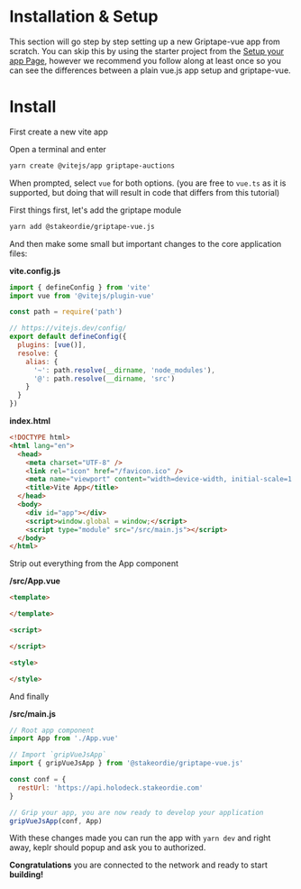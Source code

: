 # Installation & Setup

This section will go step by step setting up a new Griptape-vue app from scratch. You can skip this by using the starter project from the [Setup your app Page](https://docs.griptapejs.com/introduction/getting-started), however we recommend you follow along at least once so you can see the differences between a plain vue.js app setup and griptape-vue.

# Install

First create a new vite app

Open a terminal and enter
```bash
yarn create @vitejs/app griptape-auctions
```

When prompted, select `vue` for both options. (you are free to `vue.ts` as it is supported, but doing that will result in code that differs from this tutorial)

First things first, let's add the griptape module
```bash
yarn add @stakeordie/griptape-vue.js
```

And then make some small but important changes to the core application files:

**vite.config.js**
```javascript {4,9-14}
import { defineConfig } from 'vite'
import vue from '@vitejs/plugin-vue'

const path = require('path')

// https://vitejs.dev/config/
export default defineConfig({
  plugins: [vue()],
  resolve: {
    alias: {
      '~': path.resolve(__dirname, 'node_modules'),
      '@': path.resolve(__dirname, 'src')
    }
  }
})
```

**index.html**
```html {11}
<!DOCTYPE html>
<html lang="en">
  <head>
    <meta charset="UTF-8" />
    <link rel="icon" href="/favicon.ico" />
    <meta name="viewport" content="width=device-width, initial-scale=1.0" />
    <title>Vite App</title>
  </head>
  <body>
    <div id="app"></div>
    <script>window.global = window;</script>
    <script type="module" src="/src/main.js"></script>
  </body>
</html>
```

Strip out everything from the App component

**/src/App.vue**
```html
<template>

</template>

<script>

</script>

<style>

</style>

```
And finally

**/src/main.js**
```javascript {5,8,10-12,15}
// Root app component
import App from './App.vue'

// Import `gripVueJsApp`
import { gripVueJsApp } from '@stakeordie/griptape-vue.js'

const conf = {
  restUrl: 'https://api.holodeck.stakeordie.com'
}

// Grip your app, you are now ready to develop your application
gripVueJsApp(conf, App)
```
With these changes made you can run the app with `yarn dev` and right away, keplr should popup and ask you to authorized.

**Congratulations** you are connected to the network and ready to start **building!**
